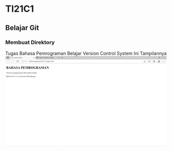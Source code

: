 # TI21C1
## Belajar Git 

### Membuat Direktory
Tugas Bahasa Pemrograman
Belajar Version Control System
Ini Tampilannya
![Gambar1](screenshot/ss1.png)